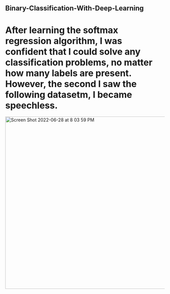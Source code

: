 ## Binary-Classification-With-Deep-Learning
# After learning the softmax regression algorithm, I was confident that I could solve any classification problems, no matter how many labels are present. However, the second I saw the following datasetm, I became speechless.

<img width="545" alt="Screen Shot 2022-06-28 at 8 03 59 PM" src="https://user-images.githubusercontent.com/102645083/176343140-fda8190b-d58a-4eb8-8b93-be2edaa1f610.png">
